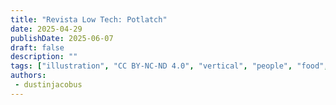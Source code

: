 ```yaml
---
title: "Revista Low Tech: Potlatch"
date: 2025-04-29
publishDate: 2025-06-07
draft: false
description: ""
tags: ["illustration", "CC BY-NC-ND 4.0", "vertical", "people", "food", "transport", "solar"]
authors:
 - dustinjacobus
---
```



